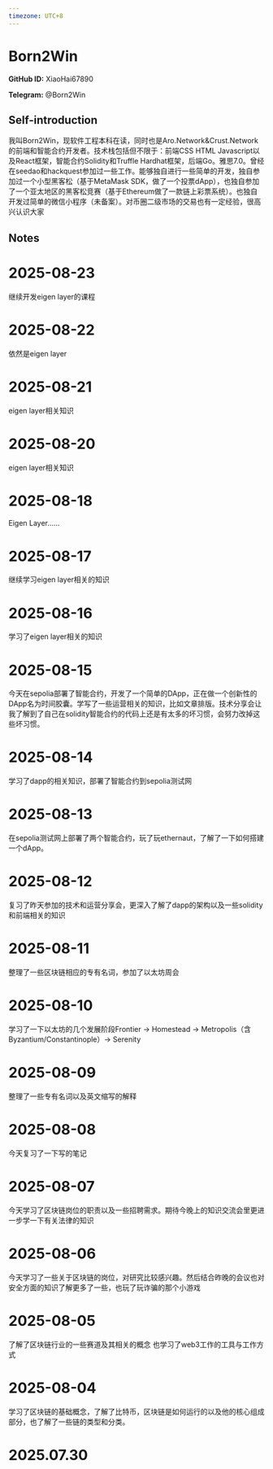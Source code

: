 ```yaml
---
timezone: UTC+8
---
```


# Born2Win

**GitHub ID:** XiaoHai67890

**Telegram:** @Born2Win

## Self-introduction

我叫Born2Win，现软件工程本科在读，同时也是Aro.Network&Crust.Network的前端和智能合约开发者。技术栈包括但不限于：前端CSS HTML Javascript以及React框架，智能合约Solidity和Truffle Hardhat框架，后端Go。雅思7.0。曾经在seedao和hackquest参加过一些工作。能够独自进行一些简单的开发，独自参加过一个小型黑客松（基于MetaMask SDK，做了一个投票dApp），也独自参加了一个亚太地区的黑客松竞赛（基于Ethereum做了一款链上彩票系统）。也独自开发过简单的微信小程序（未备案）。对币圈二级市场的交易也有一定经验，很高兴认识大家

## Notes

<!-- Content_START -->

# 2025-08-23
<!-- DAILY_CHECKIN_2025-08-23_START -->
继续开发eigen layer的课程
<!-- DAILY_CHECKIN_2025-08-23_END -->


# 2025-08-22
<!-- DAILY_CHECKIN_2025-08-22_START -->
依然是eigen layer
<!-- DAILY_CHECKIN_2025-08-22_END -->

# 2025-08-21

eigen layer相关知识

# 2025-08-20

eigen layer相关知识

# 2025-08-18

Eigen Layer……

# 2025-08-17

继续学习eigen layer相关的知识

# 2025-08-16

学习了eigen layer相关的知识

# 2025-08-15

今天在sepolia部署了智能合约，开发了一个简单的DApp，正在做一个创新性的DApp名为时间胶囊。学写了一些运营相关的知识，比如文章排版。技术分享会让我了解到了自己在solidity智能合约的代码上还是有太多的坏习惯，会努力改掉这些坏习惯。

# 2025-08-14

学习了dapp的相关知识，部署了智能合约到sepolia测试网

# 2025-08-13

在sepolia测试网上部署了两个智能合约，玩了玩ethernaut，了解了一下如何搭建一个dApp。

# 2025-08-12

复习了昨天参加的技术和运营分享会，更深入了解了dapp的架构以及一些solidity和前端相关的知识

# 2025-08-11

整理了一些区块链相应的专有名词，参加了以太坊周会

# 2025-08-10

学习了一下以太坊的几个发展阶段Frontier → Homestead → Metropolis（含Byzantium/Constantinople）→ Serenity

# 2025-08-09

整理了一些专有名词以及英文缩写的解释

# 2025-08-08

今天复习了一下写的笔记

# 2025-08-07

今天学习了区块链岗位的职责以及一些招聘需求。期待今晚上的知识交流会里更进一步学一下有关法律的知识

# 2025-08-06

今天学习了一些关于区块链的岗位，对研究比较感兴趣。然后结合昨晚的会议也对安全方面的知识了解更多了一些，也玩了玩诈骗的那个小游戏

# 2025-08-05

了解了区块链行业的一些赛道及其相关的概念
也学习了web3工作的工具与工作方式

# 2025-08-04

学习了区块链的基础概念，了解了比特币，区块链是如何运行的以及他的核心组成部分，也了解了一些链的类型和分类。


# 2025.07.30


<!-- Content_END -->
